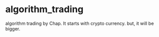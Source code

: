 # algorithm_trading
algorithm trading by Chap. It starts with crypto currency. but, it will be bigger.
